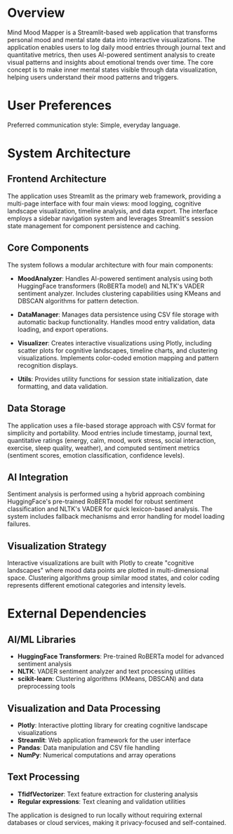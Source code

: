 # Overview

Mind Mood Mapper is a Streamlit-based web application that transforms personal mood and mental state data into interactive visualizations. The application enables users to log daily mood entries through journal text and quantitative metrics, then uses AI-powered sentiment analysis to create visual patterns and insights about emotional trends over time. The core concept is to make inner mental states visible through data visualization, helping users understand their mood patterns and triggers.

# User Preferences

Preferred communication style: Simple, everyday language.

# System Architecture

## Frontend Architecture
The application uses Streamlit as the primary web framework, providing a multi-page interface with four main views: mood logging, cognitive landscape visualization, timeline analysis, and data export. The interface employs a sidebar navigation system and leverages Streamlit's session state management for component persistence and caching.

## Core Components
The system follows a modular architecture with four main components:

- **MoodAnalyzer**: Handles AI-powered sentiment analysis using both HuggingFace transformers (RoBERTa model) and NLTK's VADER sentiment analyzer. Includes clustering capabilities using KMeans and DBSCAN algorithms for pattern detection.

- **DataManager**: Manages data persistence using CSV file storage with automatic backup functionality. Handles mood entry validation, data loading, and export operations.

- **Visualizer**: Creates interactive visualizations using Plotly, including scatter plots for cognitive landscapes, timeline charts, and clustering visualizations. Implements color-coded emotion mapping and pattern recognition displays.

- **Utils**: Provides utility functions for session state initialization, date formatting, and data validation.

## Data Storage
The application uses a file-based storage approach with CSV format for simplicity and portability. Mood entries include timestamp, journal text, quantitative ratings (energy, calm, mood, work stress, social interaction, exercise, sleep quality, weather), and computed sentiment metrics (sentiment scores, emotion classification, confidence levels).

## AI Integration
Sentiment analysis is performed using a hybrid approach combining HuggingFace's pre-trained RoBERTa model for robust sentiment classification and NLTK's VADER for quick lexicon-based analysis. The system includes fallback mechanisms and error handling for model loading failures.

## Visualization Strategy
Interactive visualizations are built with Plotly to create "cognitive landscapes" where mood data points are plotted in multi-dimensional space. Clustering algorithms group similar mood states, and color coding represents different emotional categories and intensity levels.

# External Dependencies

## AI/ML Libraries
- **HuggingFace Transformers**: Pre-trained RoBERTa model for advanced sentiment analysis
- **NLTK**: VADER sentiment analyzer and text processing utilities
- **scikit-learn**: Clustering algorithms (KMeans, DBSCAN) and data preprocessing tools

## Visualization and Data Processing
- **Plotly**: Interactive plotting library for creating cognitive landscape visualizations
- **Streamlit**: Web application framework for the user interface
- **Pandas**: Data manipulation and CSV file handling
- **NumPy**: Numerical computations and array operations

## Text Processing
- **TfidfVectorizer**: Text feature extraction for clustering analysis
- **Regular expressions**: Text cleaning and validation utilities

The application is designed to run locally without requiring external databases or cloud services, making it privacy-focused and self-contained.